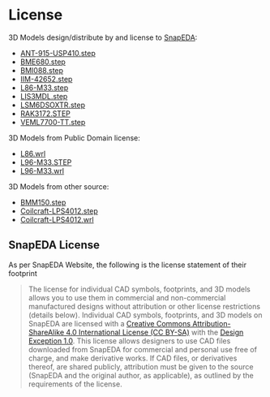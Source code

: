 
# License
3D Models design/distribute by and license to [SnapEDA](snapeda.com):
- [ANT-915-USP410.step](https://www.snapeda.com/parts/ANT-915-USP410/Linx/view-part/)
- [BME680.step](https://www.snapeda.com/parts/BME680/Bosch%20Sensortec/view-part)
- [BMI088.step](https://www.snapeda.com/parts/BMI088/Bosch%20Sensortec/view-part/)
- [IIM-42652.step](https://www.snapeda.com/parts/IIM-42652/TDK+InvenSense/view-part/)
- [L86-M33.step](https://www.snapeda.com/parts/L86-M33/Quectel/view-part/)
- [LIS3MDL.step](https://www.snapeda.com/parts/LIS3MDL/STMicroelectronics/view-part/)
- [LSM6DSOXTR.step](https://www.snapeda.com/parts/LSM6DSOXTR/STMicroelectronics/view-part/)
- [RAK3172.STEP](https://www.snapeda.com/parts/RAK3172/Shenzhen+RAKwireless+Technology+Co.%252CLtd./view-part/)
- [VEML7700-TT.step](https://www.snapeda.com/parts/VEML7700-TT/Vishay%20Semiconductor%20Opto%20Division/view-part/)

3D Models from Public Domain license:
- [L86.wrl](https://github.com/Ratamuse/GNUVario-E-V3.1)
- [L96-M33.STEP](https://github.com/DasBasti/IndiaNavi_PCB)
- [L96-M33.wrl](https://github.com/DasBasti/IndiaNavi_PCB)

3D Models from other source:
- [BMM150.step](https://app.ultralibrarian.com/details/75c87d3d-1071-11e9-ab3a-0a3560a4cccc/Bosch-Sensortec/BMM150)
- [Coilcraft-LPS4012.step](https://www.3dcontentcentral.com/download-model.aspx?catalogid=4610&id=214781)
- [Coilcraft-LPS4012.wrl](https://www.3dcontentcentral.com/download-model.aspx?catalogid=4610&id=214781)

## SnapEDA License

As per SnapEDA Website, the following is the license statement of their footprint

> The license for individual CAD symbols, footprints, and 3D models allows you to use them in commercial and non-commercial manufactured designs without attribution or other license restrictions (details below).
 > Individual CAD symbols, footprints, and 3D models on SnapEDA are licensed with a  [Creative Commons Attribution-ShareAlike 4.0 International License (CC BY-SA)](https://creativecommons.org/licenses/by-sa/4.0/)  with the  [Design Exception 1.0](https://www.snapeda.com/about/FAQ/#designexception). This license allows designers to use CAD files downloaded from SnapEDA for commercial and personal use free of charge, and make derivative works. If CAD files, or derivatives thereof, are shared publicly, attribution must be given to the source (SnapEDA and the original author, as applicable), as outlined by the requirements of the license.
